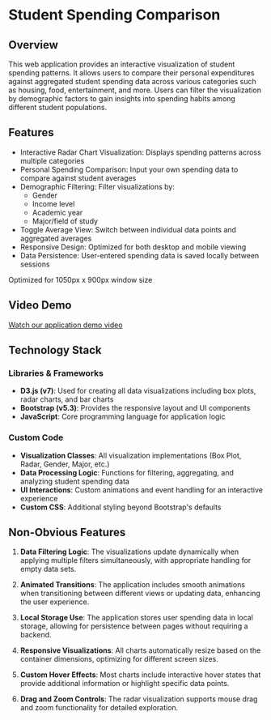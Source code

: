 # Student Spending Comparison

## Overview

This web application provides an interactive visualization of student spending patterns. It allows users to compare their personal expenditures against aggregated student spending data across various categories such as housing, food, entertainment, and more. Users can filter the visualization by demographic factors to gain insights into spending habits among different student populations.

## Features

-   Interactive Radar Chart Visualization: Displays spending patterns across multiple categories
-   Personal Spending Comparison: Input your own spending data to compare against student averages
-   Demographic Filtering: Filter visualizations by:
    -   Gender
    -   Income level
    -   Academic year
    -   Major/field of study
-   Toggle Average View: Switch between individual data points and aggregated averages
-   Responsive Design: Optimized for both desktop and mobile viewing
-   Data Persistence: User-entered spending data is saved locally between sessions

Optimized for 1050px x 900px window size

## Video Demo

[Watch our application demo video](https://drive.google.com/file/d/1NDOyBNh5qd2R1bdRGKpSUlheJePSROrk/view?usp=sharing)

## Technology Stack

### Libraries & Frameworks

-   **D3.js (v7)**: Used for creating all data visualizations including box plots, radar charts, and bar charts
-   **Bootstrap (v5.3)**: Provides the responsive layout and UI components
-   **JavaScript**: Core programming language for application logic

### Custom Code

-   **Visualization Classes**: All visualization implementations (Box Plot, Radar, Gender, Major, etc.)
-   **Data Processing Logic**: Functions for filtering, aggregating, and analyzing student spending data
-   **UI Interactions**: Custom animations and event handling for an interactive experience
-   **Custom CSS**: Additional styling beyond Bootstrap's defaults

## Non-Obvious Features

1. **Data Filtering Logic**: The visualizations update dynamically when applying multiple filters simultaneously, with appropriate handling for empty data sets.

2. **Animated Transitions**: The application includes smooth animations when transitioning between different views or updating data, enhancing the user experience.

3. **Local Storage Use**: The application stores user spending data in local storage, allowing for persistence between pages without requiring a backend.

4. **Responsive Visualizations**: All charts automatically resize based on the container dimensions, optimizing for different screen sizes.

5. **Custom Hover Effects**: Most charts include interactive hover states that provide additional information or highlight specific data points.

6. **Drag and Zoom Controls**: The radar visualization supports mouse drag and zoom functionality for detailed exploration.
